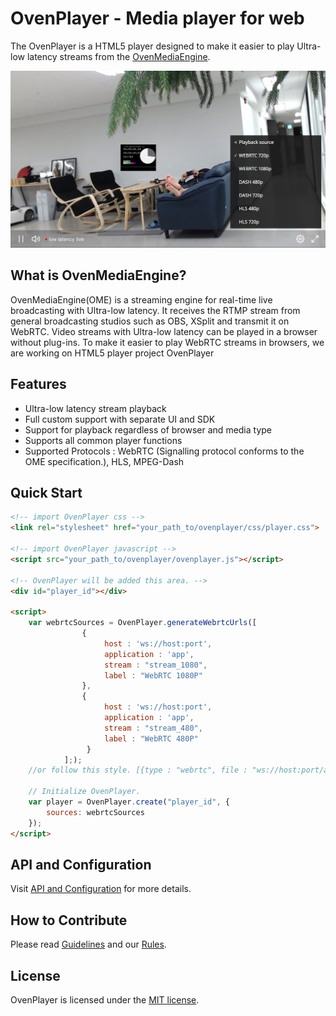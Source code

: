# OvenPlayer - Media player for web

The OvenPlayer is a HTML5 player designed to make it easier to play Ultra-low latency streams from the [OvenMediaEngine](https://github.com/AirenSoft/OvenMediaEngine).

![Alt text](dist/player.jpg)

## What is OvenMediaEngine?
OvenMediaEngine(OME) is a streaming engine for real-time live broadcasting with Ultra-low latency. It receives the RTMP stream from general broadcasting studios such as OBS, XSplit and transmit it on WebRTC. Video streams with Ultra-low latency can be played in a browser without plug-ins. To make it easier to play WebRTC streams in browsers, we are working on HTML5 player project OvenPlayer

## Features

- Ultra-low latency stream playback
- Full custom support with separate UI and SDK
- Support for playback regardless of browser and media type
- Supports all common player functions
- Supported Protocols : WebRTC (Signalling protocol conforms to the OME specification.), HLS, MPEG-Dash

## Quick Start

```html
<!-- import OvenPlayer css -->
<link rel="stylesheet" href="your_path_to/ovenplayer/css/player.css">

<!-- import OvenPlayer javascript -->
<script src="your_path_to/ovenplayer/ovenplayer.js"></script>

<!-- OvenPlayer will be added this area. -->
<div id="player_id"></div>
    
<script>
    var webrtcSources = OvenPlayer.generateWebrtcUrls([
                {
                     host : 'ws://host:port',
                     application : 'app',
                     stream : "stream_1080",
                     label : "WebRTC 1080P"
                },
                {
                     host : 'ws://host:port',
                     application : 'app',
                     stream : "stream_480",
                     label : "WebRTC 480P"
                 }
            ];);
    //or follow this style. [{type : "webrtc", file : "ws://host:port/app/stream_1080", label : "1080"}]
    
    // Initialize OvenPlayer.
    var player = OvenPlayer.create("player_id", {
        sources: webrtcSources
    });
</script>
```

## API and Configuration

Visit [API and Configuration](docs/api.md) for more details.

## How to Contribute
 
Please read [Guidelines](CONTRIBUTING.md) and our [Rules](CODE_OF_CONDUCT.md).

## License

OvenPlayer is licensed under the [MIT license](LICENSE).
